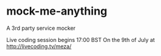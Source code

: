 # mock-me-anything
A 3rd party service mocker

Live coding session begins 17:00 BST On the 9th of July at http://livecoding.tv/meza/

